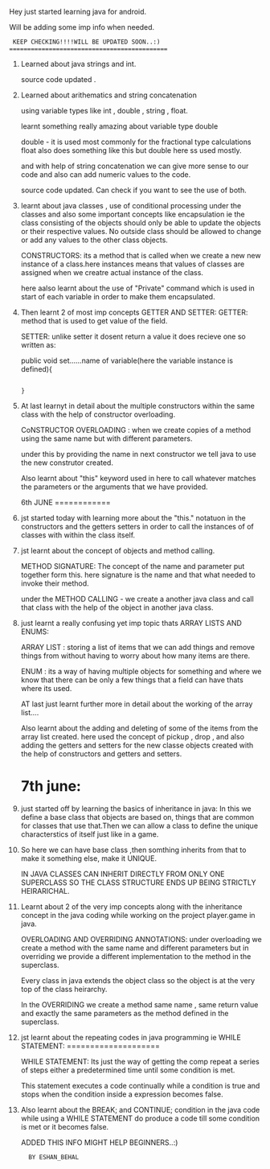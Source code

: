 Hey just started learning java for android.

Will be adding some imp info when needed.


     KEEP CHECKING!!!!WILL BE UPDATED SOON..:)
    ============================================

1. Learned about java strings and int.
    
    source code updated .

2. Learned about arithematics and string concatenation

   using variable types like int , double , string , float.

   learnt something really amazing about variable type double

   double - it is used most commonly for the fractional type calculations
            float also does something like this but double here ss used
            mostly.

    and with help of string concatenation we can give more sense to our code and 
    also can add numeric values to the code.
    
     source code updated. Can check if you want to see the use of both.

3. learnt about java classes , use of conditional processing under the classes
   and also some important concepts like encapsulation ie the class consisting of the objects should
   only be able to update the objects or their respective values. No outside class should be allowed 
   to change or add any values to the other class objects.
   
   CONSTRUCTORS: its a method that is called when we create a new new instance of a class.here instances means that
   values of classes are assigned when we creatre actual instance of the class.

   here aalso learnt about the use of "Private" command which is used in start of each variable in order to make them encapsulated.
   
4. Then learnt 2 of most imp concepts GETTER AND SETTER:
    GETTER: method that is used to get value of the field.
    
    SETTER: unlike setter it dosent return a value it does recieve one so written as:
   
     public void set......name of variable(here the variable instance is defined){

                                                                                }

5. At last learnyt in detail about the multiple constructors within the same class
   with the help of constructor overloading.
   
   CoNSTRUCTOR OVERLOADING : when we create copies of a method using the same name
      but with different parameters.
    
   under this by providing the name in next constructor we tell java to use the new construtor created.

   Also learnt about "this" keyword used in here to call whatever matches the parameters 
   or the arguments that we have provided.


   6th JUNE
  ============

1. jst started today with learning more about the "this." notatuon in the constructors and the getters
   setters in order to call the instances of of classes with within the class itself.

2. jst learnt about the concept of objects and method calling.

   METHOD SIGNATURE: The concept of the name and parameter put together form this.
           here signature is the name and that what needed to invoke their method.

    under the METHOD CALLING - we create a another java class and call that class with
    the help of the object in another java class.

3. just learnt a really confusing yet imp topic thats ARRAY LISTS AND ENUMS:

   ARRAY LIST : storing a list of items that we can add things and remove things from
       without having to worry about how many items are there.


   ENUM : its a way of having multiple objects for something and where we know that there can
       be only a few things that a field can have thats where its used.

    AT last just learnt further more in detail about the working of the array list....

    Also learnt about the adding and deleting of some of the items from the array list created.
    here used the concept of pickup , drop , and also adding the getters and setters for the new 
    classe objects created with the help of constructors and getters and setters.


    7th june: 
   ===========

1. just started off by learning the basics of inheritance in java:
   In this we define a base class that objects are based on, things that are common for classes
   that use that.Then we can allow a class to define the unique characterstics of itself just like in a game.

2. So here we can have base class ,then somthing inherits from that to make it something else, make it UNIQUE.

   IN JAVA CLASSES CAN INHERIT DIRECTLY FROM ONLY ONE SUPERCLASS SO THE CLASS STRUCTURE ENDS UP BEING STRICTLY 
   HEIRARICHAL.

3. Learnt about 2 of the very imp concepts along with the inheritance concept in the java coding while working on the
   project player.game in java.

   OVERLOADING AND OVERRIDING ANNOTATIONS: under overloading we create a method with the same name and different parameters
   but in overriding we provide a different implementation to the method in the superclass.


   Every class in java extends the object class so the object is at the very top of the class heirarchy.
   
   In the OVERRIDING we create a method same name , same return value and exactly the same parameters as the 
   method defined in the superclass.

4. jst learnt about the repeating codes in java programming ie WHILE STATEMENT:
                                                             ====================

   WHILE STATEMENT: Its just the way of getting the comp repeat a series of steps either a predetermined time
   until some condition is met.

   This statement executes a code continually while a condition is true and  stops when the condition inside a expression 
   becomes false.

5. Also learnt about the BREAK; and CONTINUE; condition in the java code while using a WHILE STATEMENT do produce a code 
    till some condition is met or it becomes false.

 





    





    

 

     ADDED THIS INFO MIGHT HELP BEGINNERS..:)







         BY ESHAN_BEHAL  

